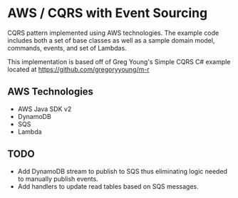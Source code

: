AWS / CQRS with Event Sourcing
=========================

CQRS pattern implemented using AWS technologies. The example code includes both a set of base classes as well as a sample domain model, commands, events, and set of Lambdas.

This implementation is based off of Greg Young's Simple CQRS C# example
located at https://github.com/gregoryyoung/m-r

## AWS Technologies
- AWS Java SDK v2
- DynamoDB
- SQS
- Lambda

## TODO
- Add DynamoDB stream to publish to SQS thus eliminating logic needed to manually publish events.
- Add handlers to update read tables based on SQS messages.
